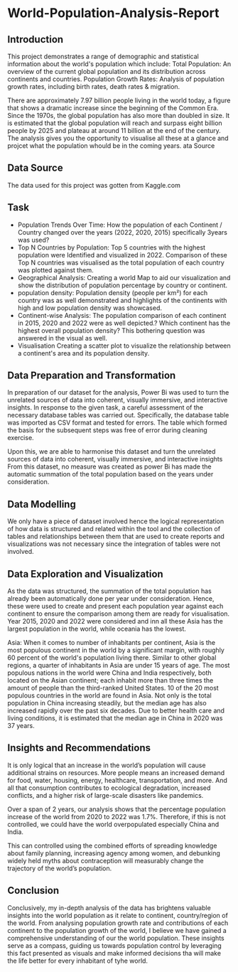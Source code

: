 # World-Population-Analysis-Report

## Introduction 
This project demonstrates a range of demographic and statistical information about the world's population which include:  Total Population: An overview of the current global population and its distribution across continents and countries. Population Growth Rates: Analysis of population growth rates, including birth rates, death rates &amp; migration. 

There are approximately 7.97 billion people living in the world today, a figure that shows a dramatic increase since the beginning of the Common Era. Since the 1970s, the global population has also more than doubled in size. It is estimated that the global population will reach and surpass eight billion people by 2025 and plateau at around 11 billion at the end of the century. The analysis gives you the opportunity to visualise all these at a glance and projcet what the population whould be in the coming years. 
ata Source

## Data Source

The data used for this project was gotten from Kaggle.com 


## Task

* Population Trends Over Time: How the population of each Continent / Country changed over the years (2022, 2020, 2015) specifically 3years was used?
* Top N Countries by Population: Top 5 countries with the highest population were Identified and visualized in 2022. Comparison of these Top N countries was visualised as the total population of each country was plotted against them.
* Geographical Analysis: Creating a world Map to aid our visualization and show the distribution of population percentage by country or continent.
* population density: Population density (people per km²) for each country was as well demonstrated and highlights of the continents with high and low population density was showcased.
* Continent-wise Analysis: The population comparison of each continent in 2015, 2020 and 2022 were as well depicted.? Which continent has the highest overall population density? This bothering question was answered in the visual as well.
* Visualisation Creating a scatter plot to visualize the relationship between a continent's area and its population density.


## Data Preparation and Transformation

In preparation of our dataset for the analysis, Power Bi was used to turn the unrelated sources of data into coherent, visually immersive, and interactive insights. In response to the given task, a careful assessment of the necessary database tables was carried out. Specifically, the database table was imported as CSV format and tested for errors. The table which formed the basis for the subsequent steps was free of error during cleaning exercise.

Upon this, we are able to harmonise this dataset and turn the unrelated sources of data into coherent, visually immersive, and interactive insights
From this dataset, no measure was created as power Bi has made the automatic summation of the total population based on the years under consideration.

## Data Modelling

We only have a piece of dataset involved hence the logical representation of how data is structured and related within the tool and the collection of tables and relationships between them that are used to create reports and visualizations was not necessary since the integration of tables were not involved.


## Data Exploration and Visualization

As the data was structured, the summation of the total population has already been automatically done per year under consideration. Hence, these were used to create and present each population year against each continent to ensure the comparison among them are ready for visualisation. Year 2015, 2020 and 2022 were considered and inn all these Asia has the largest population in the world, while oceania has the lowest.

Asia: When it comes to number of inhabitants per continent, Asia is the most populous continent in the world by a significant margin, with roughly 60 percent of the world's population living there. Similar to other global regions, a quarter of inhabitants in Asia are under 15 years of age. The most populous nations in the world were China and India respectively, both located on the Asian continent; each inhabit more than three times the amount of people than the third-ranked United States. 10 of the 20 most populous countries in the world are found in Asia. Not only is the total population in China increasing steadily, but the median age has also increased rapidly over the past six decades. Due to better health care and living conditions, it is estimated that the median age in China in 2020 was 37 years.



## Insights and Recommendations

It is only logical that an increase in the world’s population will cause additional strains on resources. More people means an increased demand for food, water, housing, energy, healthcare, transportation, and more. And all that consumption contributes to ecological degradation, increased conflicts, and a higher risk of large-scale disasters like pandemics.

Over a span of 2 years, our analysis shows that the percentage population increase of the world from 2020 to 2022 was 1.7%. Therefore, if this is not controlled, we could have the world overpopulated especially China and India. 

This can controlled using the combined efforts of spreading knowledge about family planning, increasing agency among women, and debunking widely held myths about contraception will measurably change the trajectory of the world’s population.



## Conclusion

Conclusively, my in-depth analysis of the data has brightens valuable insights into the world population as it relate to continent, country/region of the world. From analysing population growth rate and contributions of each continent to the population growth of the world,  I believe we have gained a comprehensive understanding of our the world population. These insights serve as a compass, guiding us towards population control by leveraging this fact presented as visuals and make informed decisions tha will make the life better for every inhabitant of tyhe world.












